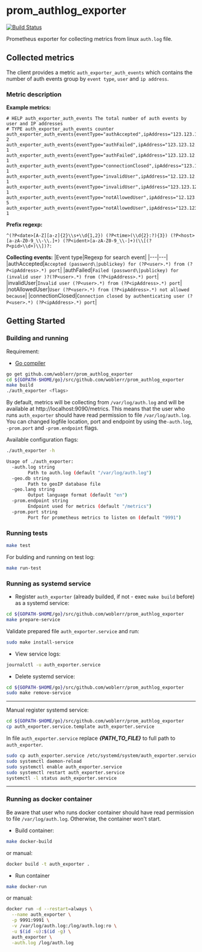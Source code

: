 # prom_authlog_exporter

[![Build Status](https://travis-ci.com/woblerr/prom_authlog_exporter.svg?branch=master)](https://travis-ci.com/woblerr/prom_authlog_exporter)

Prometheus exporter for collecting metrics from linux `auth.log` file.

## Collected metrics

The client provides a metric `auth_exporter_auth_events` which contains the number of auth events group by `event type`, `user` and `ip address`.

### Metric description

**Example metrics:**

```
# HELP auth_exporter_auth_events The total number of auth events by user and IP addresses
# TYPE auth_exporter_auth_events counter
auth_exporter_auth_events{eventType="authAccepted",ipAddress="123.123.12.12",user="testuser"} 2
auth_exporter_auth_events{eventType="authFailed",ipAddress="123.123.12.12",user="root"} 1
auth_exporter_auth_events{eventType="authFailed",ipAddress="123.123.12.123",user="root"} 1
auth_exporter_auth_events{eventType="connectionClosed",ipAddress="123.123.12.12",user="testuser"} 1
auth_exporter_auth_events{eventType="invalidUser",ipAddress="12.123.12.123",user="support"} 1
auth_exporter_auth_events{eventType="invalidUser",ipAddress="123.123.123.123",user="postgres"} 1
auth_exporter_auth_events{eventType="notAllowedUser",ipAddress="12.123.123.1",user="root"} 5
auth_exporter_auth_events{eventType="notAllowedUser",ipAddress="123.123.123.123",user="root"} 1
```

**Prefix regexp:**

```
^(?P<date>[A-Z][a-z]{2}\\s+\\d{1,2}) (?P<time>(\\d{2}:?){3}) (?P<host>[a-zA-Z0-9_\\-\\.]+) (?P<ident>[a-zA-Z0-9_\\-]+)(\\[(?P<pid>\\d+)\\])?: 
```

**Collecting events:**
|Event type|Regexp for search event|
|---|---|
|authAccepted|`Accepted (password\|publickey) for (?P<user>.*) from (?P<ipAddress>.*) port`|
|authFailed|`Failed (password\|publickey) for (invalid user )?(?P<user>.*) from (?P<ipAddress>.*) port`|
|invalidUser|`Invalid user (?P<user>.*) from (?P<ipAddress>.*) port`|
|notAllowedUser|`User (?P<user>.*) from (?P<ipAddress>.*) not allowed because`|
|connectionClosed|`Connection closed by authenticating user (?P<user>.*) (?P<ipAddress>.*) port`|

## Getting Started

### Building and running

Requirement:

* [Go compiler](https://golang.org/dl/)

```bash
go get github.com/woblerr/prom_authlog_exporter
cd ${GOPATH-$HOME/go}/src/github.com/woblerr/prom_authlog_exporter
make build
./auth_exporter <flags>
```

By default, metrics will be collecting from `/var/log/auth.log` and will be available at http://localhost:9090/metrics. This means that the user who runs `auth_exporter` should have read permission to file `/var/log/auth.log`. You can changed logfile location, port and endpoint by using the`-auth.log`, `-prom.port` and `-prom.endpoint` flags.

Available configuration flags:

```bash
./auth_exporter -h

Usage of ./auth_exporter:
  -auth.log string
        Path to auth.log (default "/var/log/auth.log")
  -geo.db string
        Path to geoIP database file
  -geo.lang string
        Output language format (default "en")
  -prom.endpoint string
        Endpoint used for metrics (default "/metrics")
  -prom.port string
        Port for prometheus metrics to listen on (default "9991")
```

### Running tests

```bash
make test
```

For bulding and running on test log:

```bash
make run-test
```

### Running as systemd service

* Register `auth_exporter` (already builded, if not - exec `make build` before) as a systemd service:

```bash
cd ${GOPATH-$HOME/go}/src/github.com/woblerr/prom_authlog_exporter
make prepare-service
```

Validate prepared file `auth_exporter.service` and run:

```bash
sudo make install-service
```

* View service logs:

```bash
journalctl -u auth_exporter.service
```

* Delete systemd service:

```bash
cd ${GOPATH-$HOME/go}/src/github.com/woblerr/prom_authlog_exporter
sudo make remove-service
```

---
Manual register systemd service:

```bash
cd ${GOPATH-$HOME/go}/src/github.com/woblerr/prom_authlog_exporter
cp auth_exporter.service.template auth_exporter.service
```

In file `auth_exporter.service` replace ***{PATH_TO_FILE}*** to full path to `auth_exporter`.

```bash
sudo cp auth_exporter.service /etc/systemd/system/auth_exporter.service
sudo systemctl daemon-reload
sudo systemctl enable auth_exporter.service
sudo systemctl restart auth_exporter.service
systemctl -l status auth_exporter.service
```

---

### Running as docker container

Be aware that user who runs docker container should have read permission to file `/var/log/auth.log`. Otherwise, the container won't start.

* Build container:

```bash
make docker-build
```

or manual:

```bash
docker build -t auth_exporter .
```

* Run container

```bash
make docker-run
```

or manual:

```bash
docker run -d --restart=always \
  --name auth_exporter \
  -p 9991:9991 \
  -v /var/log/auth.log:/log/auth.log:ro \
  -u $(id -u):$(id -g) \
  auth_exporter \
  -auth.log /log/auth.log
```
